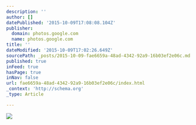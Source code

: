 ```yaml
---
description: ''
author: []
datePublished: '2015-10-09T17:08:08.104Z'
publisher:
  domain: photos.google.com
  name: photos.google.com
title: ''
dateModified: '2015-10-09T17:02:26.649Z'
sourcePath: _posts/2015-10-09-fae6659a-48ad-4342-92a9-16b03ef2e06c.md
published: true
inFeed: true
hasPage: true
inNav: false
url: fae6659a-48ad-4342-92a9-16b03ef2e06c/index.html
_context: 'http://schema.org'
_type: Article

---
```

![](https://lh3.googleusercontent.com/VxYnVGmYqILzy2Frf6Jv6mjithmUg6zt_QoiKP_vMqgicWT4dIBd2ODj7fh2MwN_HdjgxO6xxuCE_jYn0IyHhbBwZAuUWO_VeaU0GTrt0APJlL6HgZtsIPA2lCHiOixGtFVOFXhGwxswevrn_fByW-sDuPSgcRAkYfQr4VE6-b2FM-LgSJY5kgW2774KzRab3xhSZ5L9smkmGgCSIycmnN3ACvPuvprVkd9CzHl06KUjTbAcY4iWSdgiHrc9etuWxEc4m1IVZHhHyUlnhDJrofcFEn1FUmVJX9UlSMhMKc_5pwtYNlH4VzcXa_odIhXpvc9E3dwuyuwYcgW7kCZg8Q3bqucYtFv25peIZ-6kbfANiRZ1ZJryjSDBSfs4CI7jGXDtcYjO_6gFYsBJdvuKmF9hkwNY66bNDA0zMPI4AdwxMnm8Uq_jdPfGzLNfgzGyRsQr8SBdd2_KbgMcP3TfkFS-pIw6Dz01ebpmdsiO9ZkDD77Y8xaw6KdPzYGqtWWFECyxYA-vwNQjehPUSXHec_mbv4zziSeR3SN_WmlK3U21=w922-h975-no)